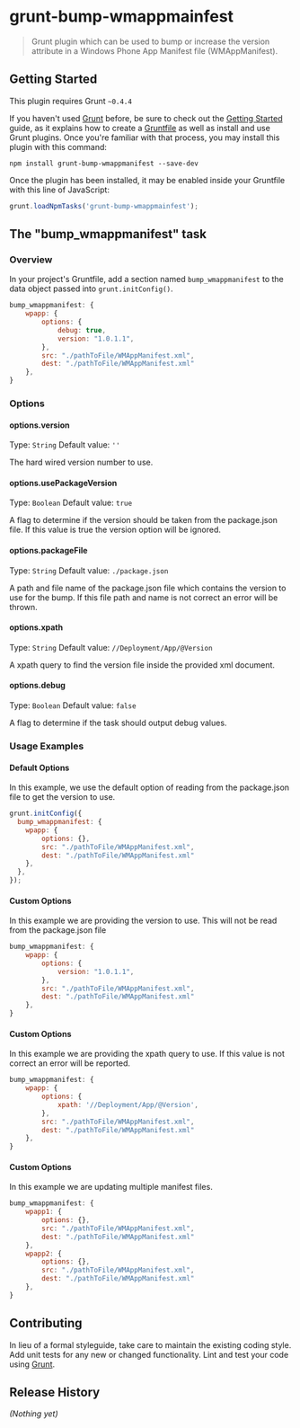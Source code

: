 # grunt-bump-wmappmainfest

> Grunt plugin which can be used to bump or increase the version attribute in a Windows Phone App Manifest file (WMAppManifest).

## Getting Started
This plugin requires Grunt `~0.4.4`

If you haven't used [Grunt](http://gruntjs.com/) before, be sure to check out the [Getting Started](http://gruntjs.com/getting-started) guide, as it explains how to create a [Gruntfile](http://gruntjs.com/sample-gruntfile) as well as install and use Grunt plugins. Once you're familiar with that process, you may install this plugin with this command:

```shell
npm install grunt-bump-wmappmanifest --save-dev
```

Once the plugin has been installed, it may be enabled inside your Gruntfile with this line of JavaScript:

```js
grunt.loadNpmTasks('grunt-bump-wmappmainfest');
```

## The "bump_wmappmanifest" task

### Overview
In your project's Gruntfile, add a section named `bump_wmappmanifest` to the data object passed into `grunt.initConfig()`.

```js
bump_wmappmanifest: {
    wpapp: {
        options: {
            debug: true,
            version: "1.0.1.1",
        },
        src: "./pathToFile/WMAppManifest.xml",
        dest: "./pathToFile/WMAppManifest.xml"
    },        
}
```

### Options

#### options.version
Type: `String`
Default value: `''`

The hard wired version number to use. 

#### options.usePackageVersion
Type: `Boolean`
Default value: `true`

A flag to determine if the version should be taken from the package.json file.  If this value
is true the version option will be ignored.

#### options.packageFile
Type: `String`
Default value: `./package.json`

A path and file name of the package.json file which contains the version to use for the bump.
If this file path and name is not correct an error will be thrown.

#### options.xpath
Type: `String`
Default value: `//Deployment/App/@Version`

A xpath query to find the version file inside the provided xml document.


#### options.debug
Type: `Boolean`
Default value: `false`

A flag to determine if the task should output debug values.

### Usage Examples

#### Default Options
In this example, we use the default option of reading from the package.json file to get the version to use.

```js
grunt.initConfig({
  bump_wmappmanifest: {
    wpapp: {
        options: {},
        src: "./pathToFile/WMAppManifest.xml",
        dest: "./pathToFile/WMAppManifest.xml"
    },  
  },
});
```

#### Custom Options
In this example we are providing the version to use.  This will not be read from the package.json file

```js
bump_wmappmanifest: {
    wpapp: {
        options: {
            version: "1.0.1.1",
        },
        src: "./pathToFile/WMAppManifest.xml",
        dest: "./pathToFile/WMAppManifest.xml"
    },        
}
```


#### Custom Options
In this example we are providing the xpath query to use.  If this value is not correct an error will be reported.

```js
bump_wmappmanifest: {
    wpapp: {
        options: {
            xpath: '//Deployment/App/@Version',
        },
        src: "./pathToFile/WMAppManifest.xml",
        dest: "./pathToFile/WMAppManifest.xml"
    },        
}
```

#### Custom Options
In this example we are updating multiple manifest files.

```js
bump_wmappmanifest: {
    wpapp1: {
        options: {},
        src: "./pathToFile/WMAppManifest.xml",
        dest: "./pathToFile/WMAppManifest.xml"
    },        
    wpapp2: {
        options: {},
        src: "./pathToFile/WMAppManifest.xml",
        dest: "./pathToFile/WMAppManifest.xml"
    },     
}
```

## Contributing
In lieu of a formal styleguide, take care to maintain the existing coding style. Add unit tests for any new or changed functionality. Lint and test your code using [Grunt](http://gruntjs.com/).

## Release History
_(Nothing yet)_
